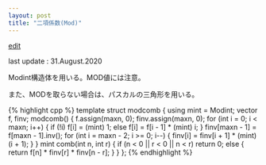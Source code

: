 ```yaml
---
layout: post
title: "二項係数(Mod)"
---
```

[edit](https://github.com/harufujimoto/harufujimoto.github.io/edit/master/_posts/math/2020-08-30-modcomb.md)

last update : 31.August.2020

Modint構造体を用いる。MOD値には注意。

また、MODを取らない場合は、パスカルの三角形を用いる。

{% highlight cpp %}
template<int mod = 1000000007, int maxn = 1000000>
struct modcomb {
    using mint = Modint<mod>;
    vector<mint> f, finv;
    modcomb() {
        f.assign(maxn, 0);
        finv.assign(maxn, 0);
        for (int i = 0; i < maxn; i++) {
            if (!i) f[i] = (mint) 1;
            else f[i] = f[i - 1] * (mint) i;
        }
        finv[maxn - 1] = f[maxn - 1].inv();
        for (int i = maxn - 2; i >= 0; i--) {
            finv[i] = finv[i + 1] * (mint) (i + 1);
        }
    }
    mint comb(int n, int r) {
        if (n < 0 || r < 0 || n < r) return 0;
        else { return f[n] * finv[r] * finv[n - r]; }
    }
};
{% endhighlight %}
